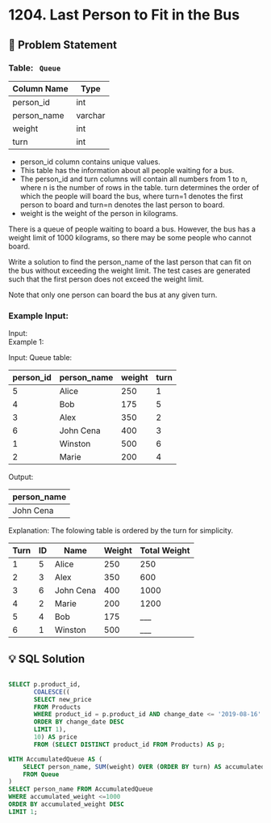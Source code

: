 # 1204. Last Person to Fit in the Bus

## 📝 Problem Statement

### Table: ` Queue`


| Column Name | Type    |
|-------------|---------|
| person_id   | int     |
| person_name | varchar |
| weight      | int     |
| turn        | int     |

 - person_id column contains unique values.
 - This table has the information about all people waiting for a bus.
 - The person_id and turn columns will contain all numbers from 1 to n, where n is the number of rows in the table.
turn determines the order of which the people will board the bus, where turn=1 denotes the first person to board and turn=n denotes the last person to board.
 - weight is the weight of the person in kilograms.
 

There is a queue of people waiting to board a bus. However, the bus has a weight limit of 1000 kilograms, so there may be some people who cannot board.

Write a solution to find the person_name of the last person that can fit on the bus without exceeding the weight limit. The test cases are generated such that the first person does not exceed the weight limit.

Note that only one person can board the bus at any given turn.
 
### Example Input:

Input:  
Example 1:

Input: 
Queue table:

| person_id | person_name | weight | turn |
|-----------|-------------|--------|------|
| 5         | Alice       | 250    | 1    |
| 4         | Bob         | 175    | 5    |
| 3         | Alex        | 350    | 2    |
| 6         | John Cena   | 400    | 3    |
| 1         | Winston     | 500    | 6    |
| 2         | Marie       | 200    | 4    |

Output: 

| person_name |
|-------------|
| John Cena   |

Explanation:
The folowing table is ordered by the turn for simplicity.

| Turn | ID | Name      | Weight | Total Weight |
|------|----|-----------|--------|--------------|
| 1    | 5  | Alice     | 250    | 250          |
| 2    | 3  | Alex      | 350    | 600          |
| 3    | 6  | John Cena | 400    | 1000         | (last person to board)
| 4    | 2  | Marie     | 200    | 1200         | (cannot board)
| 5    | 4  | Bob       | 175    | ___          |
| 6    | 1  | Winston   | 500    | ___          |



## 💡 SQL Solution

```sql

SELECT p.product_id,
       COALESCE((
       SELECT new_price 
       FROM Products 
       WHERE product_id = p.product_id AND change_date <= '2019-08-16'
       ORDER BY change_date DESC
       LIMIT 1),
       10) AS price
       FROM (SELECT DISTINCT product_id FROM Products) AS p;

WITH AccumulatedQueue AS (
    SELECT person_name, SUM(weight) OVER (ORDER BY turn) AS accumulated_weight
    FROM Queue
)
SELECT person_name FROM AccumulatedQueue
WHERE accumulated_weight <=1000
ORDER BY accumulated_weight DESC
LIMIT 1;
